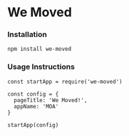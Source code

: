 # We Moved

### Installation
`npm install we-moved`

### Usage Instructions
```
const startApp = require('we-moved')

const config = {
  pageTitle: 'We Moved!',
  appName: 'MOA'
}

startApp(config)
```
